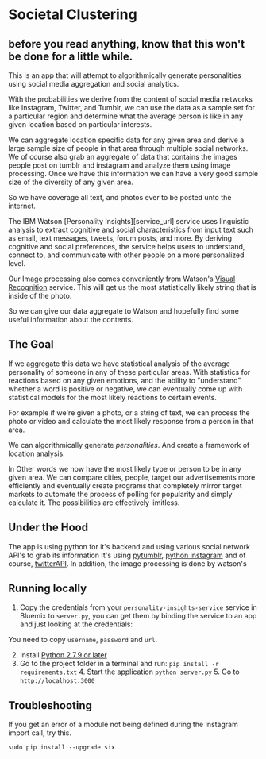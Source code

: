 # Societal Clustering

## before you read anything, know that this won't be done for a little while. 


This is an app that will attempt to algorithmically generate personalities using social media aggregation and social analytics.

With the probabilities we derive from the content of social media networks like Instagram, Twitter, and Tumblr, we can use the data as a sample set for a particular region and determine what the average person is like in any given location based on particular interests.

We can aggregate location specific data for any given area and derive a large sample size of people in that area through multiple social networks. We of course also grab an aggregate of data that contains the images people post on tumblr and instagram and analyze them using image processing. Once we have this information we can have a very good sample size of the diversity of any given area.

So we have coverage all text, and photos ever to be posted unto the internet.  

The IBM Watson [Personality Insights][service_url] service uses linguistic analysis to extract cognitive and social characteristics from input text such as email, text messages, tweets, forum posts, and more. By deriving cognitive and social preferences, the service helps users to understand, connect to, and communicate with other people on a more personalized level.

Our Image processing also comes conveniently from Watson's [Visual Recognition](https://github.com/watson-developer-cloud/visual-recognition-nodejs) service. This will get us the most statistically likely string that is inside of the photo.  

So we can give our data aggregate to Watson and hopefully find some useful information about the contents.

## The Goal
  If we aggregate this data we have statistical analysis of the average personality of someone in any of these particular areas. With statistics for reactions based on any given emotions, and the ability to "understand" whether a word is positive or negative, we can eventually come up with statistical models for the most likely reactions to certain events.

  For example if we're given a photo, or a string of text, we can process the photo or video and calculate the most likely response from a person in that area.

  We can algorithmically generate *personalities*. And create a framework of location analysis.

  In Other words we now have the most likely type or person to be in any given area. We can compare cities, people, target our advertisements more efficiently and eventually create programs that completely mirror target markets to automate the process of polling for popularity and simply calculate it. The possibilities are effectively limitless.

## Under the Hood

  The app is using python for it's backend and using various social network API's to grab its information
    It's using [pytumblr](https://github.com/tumblr/pytumblr), [python instagram](https://github.com/Instagram/python-instagram) and of course, [twitterAPI](https://github.com/geduldig/TwitterAPI).
    In addition, the image processing is done by watson's

## Running locally
1. Copy the credentials from your `personality-insights-service` service in Bluemix to `server.py`, you can get them by binding the service to an app and just looking at the credentials:

  You need to copy `username`, `password` and `url`.

  2. Install [Python 2.7.9 or later](https://www.python.org/downloads/)
  3. Go to the project folder in a terminal and run:
    `pip install -r requirements.txt`
    4. Start the application
      `python server.py`
      5. Go to
        `http://localhost:3000`


## Troubleshooting

If you get an error of a module not being defined during the Instagram import call, try this.
```
sudo pip install --upgrade six
```
